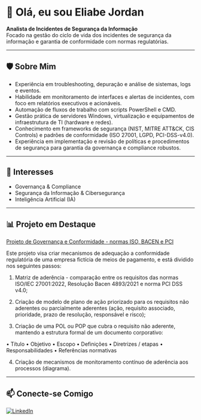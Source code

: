 # 👋 Olá, eu sou Eliabe Jordan

**Analista de Incidentes de Segurança da Informação**  
Focado na gestão do ciclo de vida dos incidentes de segurança da informação e garantia de conformidade com normas regulatórias.

---

## 🛡️ Sobre Mim

- Experiência em troubleshooting, depuração e análise de sistemas, logs e eventos.
- Habilidade em monitoramento de interfaces e alertas de incidentes, com foco em relatórios executivos e acionáveis.
- Automação de fluxos de trabalho com scripts PowerShell e CMD.
- Gestão prática de servidores Windows, virtualização e equipamentos de infraestrutura de TI (hardware e redes).
- Conhecimento em frameworks de segurança (NIST, MITRE ATT&CK, CIS Controls) e padrões de conformidade (ISO 27001, LGPD, PCI-DSS-v4.0).
- Experiência em implementação e revisão de políticas e procedimentos de segurança para garantia da governança e compliance robustos.

---

## 🚀 Interesses

- Governança & Compliance
- Segurança da Informação & Cibersegurança
- Inteligência Artificial (IA)

---

## 📊 Projeto em Destaque

[Projeto de Governança e Conformidade - normas ISO, BACEN e PCI](https://docs.google.com/spreadsheets/d/1o4bxxH2LvWkRqxuSEBv82Vm609Ei92EVbBdz3eO9t7E/edit?usp=drive_link)

Este projeto visa criar mecanismos de adequação a conformidade regulatória de uma empresa fictícia de meios de pagamento, e está dividido nos seguintes passos:

1. Matriz de aderência - comparação entre os requisitos das normas ISO/IEC 27001:2022, Resolução Bacen 4893/2021 e norma PCI DSS v4.0;

2. Criação de modelo de plano de ação priorizado para os requisitos não aderentes ou parcialmente aderentes (ação, requisito associado, prioridade, prazo de resolução, responsável e risco);

3. Criação de uma POL ou POP que cubra o requisito não aderente, mantendo a estrutura formal de um documento corporativo: 

• Título
• Objetivo
• Escopo
• Definições
• Diretrizes / etapas
• Responsabilidades
• Referências normativas

4. Criação de mecanismos de monitoramento contínuo de aderência aos processos (diagrama).

---

## 📫 Conecte-se Comigo

[![LinkedIn](https://img.shields.io/badge/LinkedIn-Eliabe%20Jordan-blue?logo=linkedin&style=flat-square)](https://www.linkedin.com/in/eliabe-jordan)

